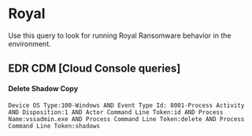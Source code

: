 # Royal

Use this query to look for running Royal Ransomware behavior in the environment.

## EDR CDM [Cloud Console queries]

#### Delete Shadow Copy
```
Device OS Type:100-Windows AND Event Type Id: 8001-Process Activity AND Disposition:1 AND Actor Command Line Token:id AND Process Name:vssadmin.exe AND Process Command Line Token:delete AND Process Command Line Token:shadows

```
